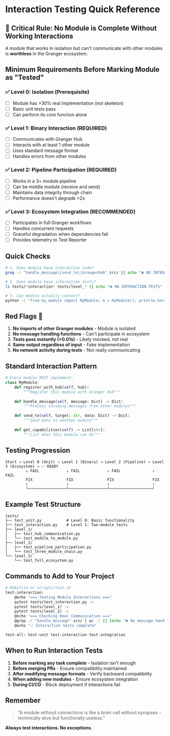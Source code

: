 # Interaction Testing Quick Reference

## 🚨 Critical Rule: No Module is Complete Without Working Interactions

A module that works in isolation but can't communicate with other modules is **worthless** in the Granger ecosystem.

## Minimum Requirements Before Marking Module as "Tested"

### ✅ Level 0: Isolation (Prerequisite)
- [ ] Module has >30% real implementation (not skeleton)
- [ ] Basic unit tests pass
- [ ] Can perform its core function alone

### ✅ Level 1: Binary Interaction (REQUIRED)
- [ ] Communicates with Granger Hub
- [ ] Interacts with at least 1 other module
- [ ] Uses standard message format
- [ ] Handles errors from other modules

### ✅ Level 2: Pipeline Participation (REQUIRED) 
- [ ] Works in a 3+ module pipeline
- [ ] Can be middle module (receive and send)
- [ ] Maintains data integrity through chain
- [ ] Performance doesn't degrade >2x

### ✅ Level 3: Ecosystem Integration (RECOMMENDED)
- [ ] Participates in full Granger workflows
- [ ] Handles concurrent requests
- [ ] Graceful degradation when dependencies fail
- [ ] Provides telemetry to Test Reporter

## Quick Checks

```bash
# 1. Does module have interaction code?
grep -r "handle_message\|send_to\|GrangerHub" src/ || echo "❌ NO INTERACTIONS"

# 2. Does module have interaction tests?
ls tests/*interaction* tests/level_* || echo "❌ NO INTERACTION TESTS"

# 3. Can module actually connect?
python -c "from my_module import MyModule; m = MyModule(); print(m.test_connection())"
```

## Red Flags 🚩

1. **No imports of other Granger modules** - Module is isolated
2. **No message handling functions** - Can't participate in ecosystem
3. **Tests pass instantly (<0.01s)** - Likely mocked, not real
4. **Same output regardless of input** - Fake implementation
5. **No network activity during tests** - Not really communicating

## Standard Interaction Pattern

```python
# Every module MUST implement:
class MyModule:
    def register_with_hub(self, hub):
        """Register this module with Granger Hub"""
        
    def handle_message(self, message: Dict) -> Dict:
        """Process incoming messages from other modules"""
        
    def send_to(self, target: str, data: Dict) -> Dict:
        """Send data to another module"""
        
    def get_capabilities(self) -> List[str]:
        """List what this module can do"""
```

## Testing Progression

```
Start → Level 0 (Unit) → Level 1 (Binary) → Level 2 (Pipeline) → Level 3 (Ecosystem) → ✅ READY
         ↓ FAIL            ↓ FAIL            ↓ FAIL              ↓ FAIL
         FIX               FIX               FIX                 FIX
         ↑                 ↑                 ↑                   ↑
         └─────────────────┴─────────────────┴───────────────────┘
```

## Example Test Structure

```
tests/
├── test_unit.py           # Level 0: Basic functionality
├── test_interaction.py    # Level 1: Two-module tests
├── level_1/
│   ├── test_hub_communication.py
│   └── test_module_to_module.py
├── level_2/
│   ├── test_pipeline_participation.py
│   └── test_three_module_chain.py
└── level_3/
    └── test_full_ecosystem.py
```

## Commands to Add to Your Project

```bash
# Makefile or scripts/test.sh
test-interaction:
	@echo "=== Testing Module Interactions ==="
	pytest tests/test_interaction.py -v
	pytest tests/level_1/ -v
	pytest tests/level_2/ -v
	@echo "=== Checking Real Communication ==="
	@grep -r "handle_message" src/ | wc -l || (echo "❌ No message handlers" && exit 1)
	@echo "✅ Interaction tests complete"

test-all: test-unit test-interaction test-integration
```

## When to Run Interaction Tests

1. **Before marking any task complete** - Isolation isn't enough
2. **Before merging PRs** - Ensure compatibility maintained
3. **After modifying message formats** - Verify backward compatibility
4. **When adding new modules** - Ensure ecosystem integration
5. **During CI/CD** - Block deployment if interactions fail

## Remember

> "A module without connections is like a brain cell without synapses - technically alive but functionally useless."

**Always test interactions. No exceptions.**